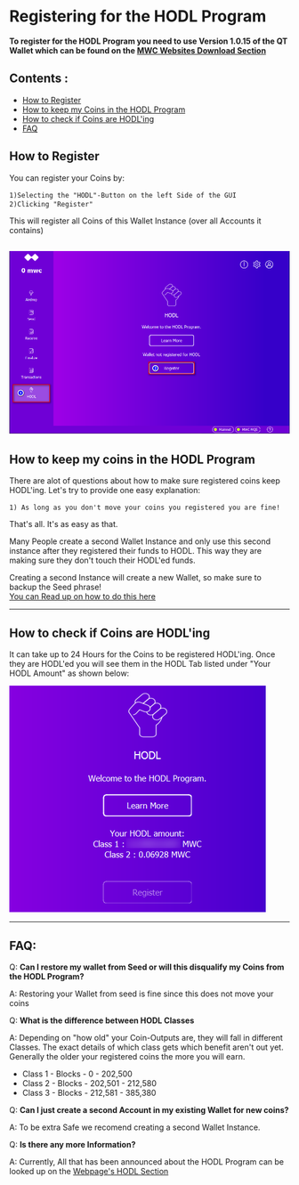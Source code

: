 
# Registering for the HODL Program

**To register for the HODL Program you need to use Version 1.0.15 of the QT Wallet which can be found on the [MWC Websites Download Section](https://www.mwc.mw/downloads)**


## Contents : 
  * [How to Register](#How-to-Register)
  * [How to keep my Coins in the HODL Program](#How-to-keep-my-coins-in-the-HODL-Program)
  * [How to check if Coins are HODL'ing](#How-to-check-if-Coins-are-HODLing)
  * [FAQ](#FAQ)
  
## How to Register

  You can register your Coins by:
  
	1)Selecting the "HODL"-Button on the left Side of the GUI
	2)Clicking "Register"
	
  This will register all Coins of this Wallet Instance (over all Accounts it contains)
<br />
  
  ![register_HODL](/static/img/register_HODL.png "Registering for HODL Program")
<br />
------

## How to keep my coins in the HODL Program

  There are alot of questions about how to make sure registered coins keep HODL'ing.
  Let's try to provide one easy explanation: 
  
	1) As long as you don't move your coins you registered you are fine! 
  
  That's all. It's as easy as that.
  
  Many People create a second Wallet Instance and only use this second instance after they registered their funds to HODL. 
  This way they are making sure they don't touch their HODL'ed funds. 
  
  Creating a second Instance will create a new Wallet, so make sure to backup the Seed phrase!<br />
  [You can Read up on how to do this here](create_Instance_qt-wallet.md)
    
------

## How to check if Coins are HODL'ing

  It can take up to 24 Hours for the Coins to be registered HODL'ing.
  Once they are HODL'ed you will see them in the HODL Tab listed under "Your HODL Amount" as shown below:
   

  ![check_HODL_amount](/static/img/check_HODL_amount.png "Registering for HODL Program")
  
------
 
## FAQ: 

  Q: **Can I restore my wallet from Seed or will this disqualify my Coins from the HODL Program?** 
 
  A: Restoring your Wallet from seed is fine since this does not move your coins
  
  Q: **What is the difference between HODL Classes** 
  
  A: Depending on "how old" your Coin-Outputs are, they will fall in different Classes.
  The exact details of which class gets which benefit aren't out yet. Generally the older your registered coins the more you will earn.
  
  * Class 1 - Blocks - 0 - 202,500
  * Class 2 - Blocks - 202,501 - 212,580
  * Class 3 - Blocks - 212,581 - 385,380
  
  Q: **Can I just create a second Account in my existing Wallet for new coins?** 
  
  A: To be extra Safe we recomend creating a second Wallet Instance. 
  
  Q: **Is there any more Information?** 
  
  A: Currently, All that has been announced about the HODL Program can be looked up on the [Webpage's HODL Section](https://www.mwc.mw/hodl)
  
  
  
  